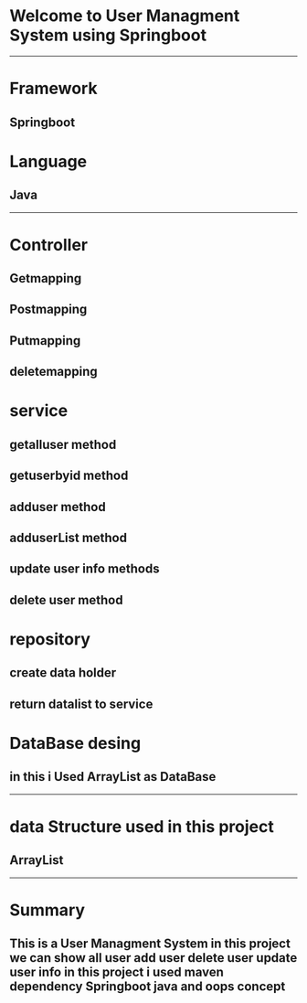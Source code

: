 
# Welcome to User Managment System using Springboot
---
# Framework
## Springboot

# Language
## Java 

---
# Controller
## Getmapping
## Postmapping
## Putmapping
## deletemapping

# service 
## getalluser method
## getuserbyid method
## adduser method
## adduserList method
## update user info methods
## delete user method

# repository
## create data holder 
## return datalist to service

# DataBase desing 
## in this i Used ArrayList as DataBase 
---
# data Structure used in this project 
## ArrayList
---
# Summary
## This is a User Managment System in this project we can show all user add user delete user update user info in this project i used maven dependency Springboot java and oops concept
